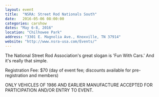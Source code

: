 ```yaml
---
layout: event
title:  "NSRA: Street Rod Nationals South"
date:   2016-05-06 08:00:00
categories: carshow
dates: "May 6-8, 2016"
location: "Chilhowee Park"
address: "3301 E. Magnolia Ave., Knoxville, TN 37914"
website: "http://www.nsra-usa.com/Events/"
---
```


The National Street Rod Association's great slogan is 'Fun With Cars.' And it's really that simple.

Registration Fee: $70 (day of event fee; discounts available for pre-registration and members)

ONLY VEHICLES OF 1986 AND EARLIER MANUFACTURE ACCEPTED FOR PARTICIPATION AND/OR ENTRY TO EVENT. 
